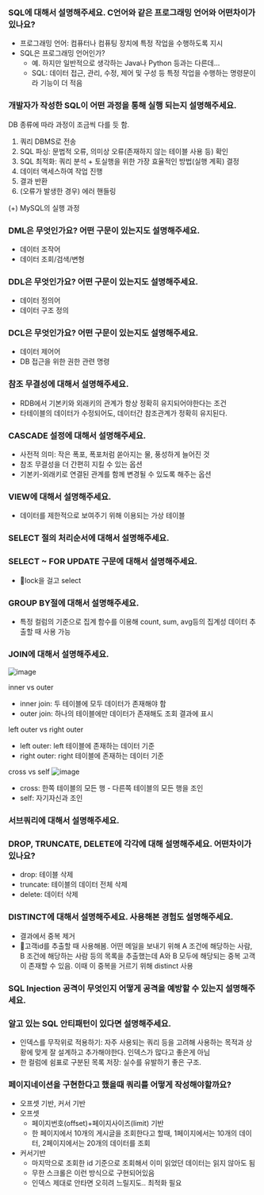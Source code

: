 ### SQL에 대해서 설명해주세요. C언어와 같은 프로그래밍 언어와 어떤차이가 있나요?

- 프로그래밍 언어: 컴퓨터나 컴퓨팅 장치에 특정 작업을 수행하도록 지시
- SQL은 프로그래밍 언어인가?
  - 예. 하지만 일반적으로 생각하는 Java나 Python 등과는 다른데...
  - SQL: 데이터 접근, 관리, 수정, 제어 및 구성 등 특정 작업을 수행하는 명령문이라 기능이 더 적음

### 개발자가 작성한 SQL이 어떤 과정을 통해 실행 되는지 설명해주세요.

DB 종류에 따라 과정이 조금씩 다를 듯 함.

1. 쿼리 DBMS로 전송
2. SQL 파싱: 문법적 오류, 의미상 오류(존재하지 않는 테이블 사용 등) 확인
3. SQL 최적화: 쿼리 분석 + 토실행을 위한 가장 효율적인 방법(실행 계획) 결정
4. 데이터 액세스하여 작업 진행
5. 결과 반환
6. (오류가 발생한 경우) 에러 핸들링

(+) MySQL의 실행 과정

### DML은 무엇인가요? 어떤 구문이 있는지도 설명해주세요.

- 데이터 조작어
- 데이터 조회/검색/변형

### DDL은 무엇인가요? 어떤 구문이 있는지도 설명해주세요.

- 데이터 정의어
- 데이터 구조 정의

### DCL은 무엇인가요? 어떤 구문이 있는지도 설명해주세요.

- 데이터 제어어
- DB 접근을 위한 권한 관련 명령

### 참조 무결성에 대해서 설명해주세요.

- RDB에서 기본키와 외래키의 관계가 항상 정확히 유지되어야한다는 조건
- 타테이블의 데이터가 수정되어도, 데이터간 참조관계가 정확히 유지된다.

### CASCADE 설정에 대해서 설명해주세요.

- 사전적 의미: 작은 폭포, 폭포처럼 쏟아지는 물, 풍성하게 늘어진 것
- 참조 무결성을 더 간편히 지킬 수 있는 옵션
- 기본키-외래키로 연결된 관계를 함께 변경될 수 있도록 해주는 옵션

### VIEW에 대해서 설명해주세요.

- 데이터를 제한적으로 보여주기 위해 이용되는 가상 테이블

### SELECT 절의 처리순서에 대해서 설명해주세요.

### SELECT ~ FOR UPDATE 구문에 대해서 설명해주세요.

- lock을 걸고 select

### GROUP BY절에 대해서 설명해주세요.

- 특정 컬럼의 기준으로 집계 함수를 이용해 count, sum, avg등의 집계성 데이터 추출할 때 사용 가능

### JOIN에 대해서 설명해주세요.

![image](https://github.com/yeon-06/memo/assets/53105735/82c04329-ca3d-45eb-8312-5da71891658b)

inner vs outer
- inner join: 두 테이블에 모두 데이터가 존재해야 함
- outer join: 하나의 테이블에만 데이터가 존재해도 조회 결과에 표시

left outer vs right outer
- left outer: left 테이블에 존재하는 데이터 기준
- right outer: right 테이블에 존재하는 데이터 기준

cross vs self
![image](https://github.com/yeon-06/memo/assets/53105735/b0f729c8-45eb-4b46-ae94-7ad0c5e95024)

- cross: 한쪽 테이블의 모든 행 - 다른쪽 테이블의 모든 행을 조인
- self: 자기자신과 조인

### 서브쿼리에 대해서 설명해주세요.
### DROP, TRUNCATE, DELETE에 각각에 대해 설명해주세요. 어떤차이가 있나요?

- drop: 테이블 삭제
- truncate: 테이블의 데이터 전체 삭제
- delete: 데이터 삭제

### DISTINCT에 대해서 설명해주세요. 사용해본 경험도 설명해주세요.

- 결과에서 중복 제거
- 고객id를 추출할 때 사용해봄. 어떤 메일을 보내기 위해 A 조건에 해당하는 사람, B 조건에 해당하는 사람 등의 목록을 추출했는데 A와 B 모두에 해당되는 중복 고객이 존재할 수 있음. 이때 이 중복을 거르기 위해 distinct 사용

### SQL Injection 공격이 무엇인지 어떻게 공격을 예방할 수 있는지 설명해주세요.
### 알고 있는 SQL 안티패턴이 있다면 설명해주세요.

- 인덱스를 무작위로 적용하기: 자주 사용되는 쿼리 등을 고려해 사용하는 목적과 상황에 맞게 잘 설계하고 추가해야한다. 인덱스가 많다고 좋은게 아님
- 한 컬럼에 쉼표로 구분된 목록 저장: 실수를 유발하기 좋은 구조.

### 페이지네이션을 구현한다고 했을때 쿼리를 어떻게 작성해야할까요?

- 오프셋 기반, 커서 기반
- 오프셋
  - 페이지번호(offset)+페이지사이즈(limit) 기반
  - 한 페이지에서 10개의 게시글을 조회한다고 할때, 1페이지에서는 10개의 데이터, 2페이지에서는 20개의 데이터를 조회
- 커서기반
  - 마지막으로 조회한 id 기준으로 조회해서 이미 읽었던 데이터는 읽지 않아도 됨
  - 무한 스크롤은 이런 방식으로 구현되어있음
  - 인덱스 제대로 안타면 오히려 느릴지도.. 최적화 필요
